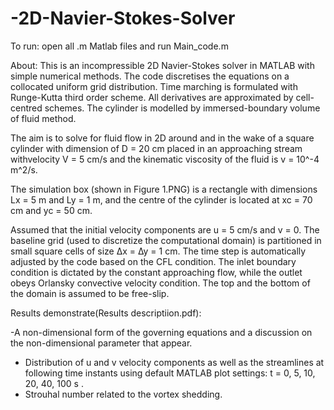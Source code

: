 # -2D-Navier-Stokes-Solver

To run: open all .m Matlab files and run Main_code.m

About:
This is an incompressible 2D Navier-Stokes solver in MATLAB with simple numerical methods. The code discretises the equations on a
collocated uniform grid distribution. Time marching is formulated with Runge-Kutta third order scheme. All derivatives are approximated by
cell-centred schemes. The cylinder is modelled by immersed-boundary volume of fluid method. 

The aim is to solve for fluid flow in 2D around and in the wake of a square cylinder with dimension of D = 20 cm
placed in an approaching stream withvelocity V = 5 cm/s and the kinematic viscosity of the fluid is v = 10^-4 m^2/s. 

The simulation box (shown in Figure 1.PNG) is a rectangle with dimensions Lx = 5 m
and Ly = 1 m, and the centre of the cylinder is located at xc = 70 cm and yc = 50 cm.

Assumed that the initial velocity components are u = 5 cm/s and v = 0. 
The baseline grid (used to discretize the computational domain) is
partitioned in small square cells of size ∆x = ∆y = 1 cm. The time step is
automatically adjusted by the code based on the CFL condition. The inlet
boundary condition is dictated by the constant approaching flow, while the
outlet obeys Orlansky convective velocity condition. The top and the bottom
of the domain is assumed to be free-slip.

Results demonstrate(Results descriptiion.pdf):

-A non-dimensional form of the governing equations and a discussion on
the non-dimensional parameter that appear.
- Distribution of u and v velocity components as well as the
streamlines at following time instants using default MATLAB plot
settings: t = 0, 5, 10, 20, 40, 100 s .
- Strouhal number related to the vortex shedding.
